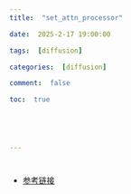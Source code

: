 ```yaml
---
title:  "set_attn_processor"

date:  2025-2-17 19:00:00

tags:  [diffusion]

categories:  [diffusion]

comment:  false

toc:  true





---
```


#

<!--more-->

- [参考链接](https://zhuanlan.zhihu.com/p/680035048)

